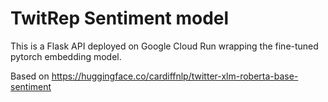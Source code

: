 # TwitRep Sentiment model

This is a Flask API deployed on Google Cloud Run wrapping the fine-tuned pytorch embedding model.

Based on https://huggingface.co/cardiffnlp/twitter-xlm-roberta-base-sentiment
